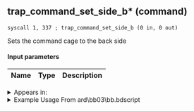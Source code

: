 ## trap_command_set_side_b* (command)

`syscall 1, 337 ; trap_command_set_side_b (0 in, 0 out)`

Sets the command cage to the back side

#### Input parameters
| Name | Type | Description
|------|------|------------




<details>
	<summary>Appears in:</summary>
| filename | Entity (obj)
|----------|-------------
| ard\bb03\bb.bdscript       |           
| ard\mu00\chan.bdscript       |           
| ard\mu07\limi.bdscript       |           
| msn\HB13_MS902\hb13.bdscript       |           

</details>

<details>
	<summary>Example Usage From ard\bb03\bb.bdscript</summary>
```plaintext
TR3:
 pushImm 39
 syscall 0, 59 ; trap_saveflag_check (1 in, 1 out)
 eqz 
 jz L56
 syscall 1, 337 ; trap_command_set_side_b (0 in, 0 out)
 pushImm 38
 syscall 0, 59 ; trap_saveflag_check (1 in, 1 out)
 eqz 
 jz L39
 pushImm 17627
 syscall 1, 296 ; trap_tutorial_open (1 in, 0 out)
 jmp L44
```
</details>


